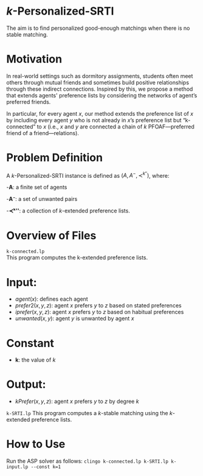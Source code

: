 # $k$-Personalized-SRTI
The aim is to find personalized good-enough matchings when there is no stable matching.

# Motivation
In real-world settings such as dormitory assignments, students often meet others through mutual friends and sometimes build positive relationships through these indirect connections. Inspired by this, we propose a method that extends agents' preference lists by considering the networks of agent’s preferred friends.

In particular, for every agent $x$, our method extends the preference list of $x$ by including every agent $y$ who is not already in $x$’s preference list but “k-connected” to $x$ (i.e., $x$ and $y$ are connected a chain of $k$ PFOAF—preferred friend of a friend—relations).

# Problem Definition
A $k$-Personalized-SRTI instance is defined as $(A,A^-,\prec^{k''})$, where:

-**A**: a finite set of agents

-**A⁻**: a set of unwanted pairs

-**≺ᵏ''**: a collection of $k$-extended preference lists.

# Overview of Files

```k-connected.lp```  
This program computes the k-extended preference lists.
# Input:
- $agent(x)$: defines each agent
- $prefer2(x,y,z)$: agent $x$ prefers $y$ to $z$ based on stated preferences
- $iprefer(x,y,z)$: agent $x$ prefers $y$ to $z$ based on habitual preferences
- $unwanted(x,y)$: agent $y$ is unwanted by agent $x$
# Constant 
- **k**: the value of $k$
# Output: 
- $kPrefer(x,y,z)$: agent $x$ prefers $y$ to $z$ by degree $k$

```k-SRTI.lp```
This program computes a $k$-stable matching using the $k$-extended preference lists.

# How to Use
Run the ASP solver as follows:
```clingo k-connected.lp k-SRTI.lp k-input.lp --const k=1```
